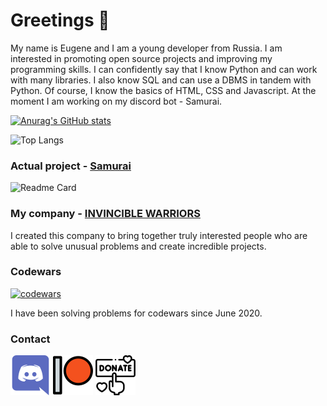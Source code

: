 # Greetings 👋

My name is Eugene and I am a young developer from Russia. I am interested in promoting open source projects and improving my programming skills. I can confidently say that I know Python and can work with many libraries. I also know SQL and can use a DBMS in tandem with Python. Of course, I know the basics of HTML, CSS and Javascript. At the moment I am working on my discord bot - Samurai.

[![Anurag's GitHub stats](https://github-readme-stats.vercel.app/api?username=ParzivalEugene&show_icons=true)](https://github.com/ParzivalEugene)

![Top Langs](https://github-readme-stats.vercel.app/api/top-langs/?username=ParzivalEugene&layout=compact)

### Actual project - [Samurai](https://github.com/ParzivalEugene/Samurai)

![Readme Card](https://github-readme-stats.vercel.app/api/pin/?username=ParzivalEugene&repo=samurai)

### My company - [INVINCIBLE WARRIORS](https://github.com/invincible-warriors)

I created this company to bring together truly interested people who are able to solve unusual problems and create incredible projects.

### Codewars 

[![codewars](https://www.codewars.com/users/ParzivalEugene/badges/large)](https://www.codewars.com/users/ParzivalEugene)

I have been solving problems for codewars since June 2020.

### Contact

[![discord](https://github.com/ParzivalEugene/ParzivalEugene/blob/main/discord.png)](https://discord.gg/WuTaFrker6)
[![patreon](https://github.com/ParzivalEugene/ParzivalEugene/blob/main/patreon.png)](https://www.patreon.com/InvincibleWarriors)
[![donate](https://github.com/ParzivalEugene/ParzivalEugene/blob/main/donate.png)](https://www.tinkoff.ru/sl/N4WrFLpAiu)
